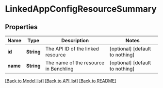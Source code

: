 # LinkedAppConfigResourceSummary


## Properties
Name | Type | Description | Notes
------------ | ------------- | ------------- | -------------
**id** | **String** | The API ID of the linked resource | [optional] [default to nothing]
**name** | **String** | The name of the resource in Benchling | [optional] [default to nothing]


[[Back to Model list]](../README.md#models) [[Back to API list]](../README.md#api-endpoints) [[Back to README]](../README.md)


